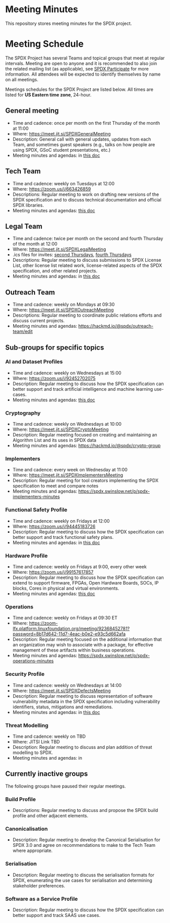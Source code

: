 # Meeting Minutes
This repository stores meeting minutes for the SPDX project.

# Meeting Schedule

The SPDX Project has several Teams and topical groups that meet at regular intervals. Meeting are open to anyone and it is recommended to also join the related mailing list (as applicable), see [SPDX Participate](https://spdx.dev/participate/) for more information. All attendees will be expected to identify themselves by name on all meetings.

Meetings schedules for the SPDX Project are listed below. All times are listed for **US Eastern time zone**, 24-hour.

## General meeting
* Time and cadence: once per month on the first Thursday of the month at 11:00
* Where: <https://meet.jit.si/SPDXGeneralMeeting>
* Description: General call with general updates, updates from each Team, and sometimes guest speakers (e.g., talks on how people are using SPDX, GSoC student presentations, etc.)
* Meeting minutes and agendas: in [this doc](https://docs.google.com/document/d/1O3y70H5iT5eKfv4NQpaItw5zUNetiSsPrqxlV-fQxkw/edit)

## Tech Team
* Time and cadence: weekly on Tuesdays at 12:00
* Where: <https://zoom.us/j/663426859>
* Descriptions: Regular meeting to work on drafting new versions of the SPDX specification and to discuss technical documentation and official SPDX libraries.
* Meeting minutes and agendas: [this doc](https://docs.google.com/document/d/1NdHYU_VZtLacD4bEmf2GiUVRTbrcev1beaJpq8s8-pU/edit)

## Legal Team
* Time and cadence: twice per month on the second and fourth Thursday of the month at 12:00
* Where: <https://meet.jit.si/SPDXLegalMeeting>
* .ics files for invites: [second Thursdays](./invites/spdx-legal-2024-second-thursdays.ics), [fourth Thursdays](./invites/spdx-legal-2024-fourth-thursdays.ics)
* Descriptions: Regular meeting to discuss submissions to SPDX License List, other license list related work, license-related aspects of the SPDX specification, and other related projects.
* Meeting minutes and agendas: in [this doc](https://docs.google.com/document/d/11iIF_xXsQMOPV8kwBFvg-0nV8EF8VAiaXx3Cv2VLYEE/edit)

## Outreach Team
* Time and cadence: weekly on Mondays at 09:30
* Where: <https://meet.jit.si/SPDXOutreachMeeting>
* Descriptions: Regular meeting to coordinate public relations efforts and discuss current projects.
* Meeting minutes and agendas: https://hackmd.io/@spdx/outreach-team/edit 


## Sub-groups for specific topics

### AI and Dataset Profiles
* Time and cadence: weekly on Wednesdays at 15:00
* Where: https://zoom.us/j/92452702075
* Description: Regular meeting to discuss how the SPDX specification can better support and track artificial intelligence and machine learning use-cases.
* Meeting minutes and agendas: [this doc](https://docs.google.com/document/d/1Q2a2HAV_ipbPhV6pqWWqzxYjBaTKtIW7H_CfAFF0kek/edit)

### Cryptography
* Time and cadence: weekly on Wednesdays at 10:00
* Where: <https://meet.jit.si/SPDXCryptoMeeting>
* Description: Regular meeting focused on creating and maintaining an Algorithm List and its uses in SPDX data
* Meeting minutes and agendas: https://hackmd.io/@spdx/crypto-group

### Implementers
* Time and cadence: every week on Wednesday at 11:00
* Where: https://meet.jit.si/SPDXImplementersMeeting
* Description: Regular meeting for tool creators implementing the SPDX specification to meet and compare notes
* Meeting minutes and agendas: https://spdx.swinslow.net/p/spdx-implementers-minutes

### Functional Safety Profile
* Time and cadence: weekly on Fridays at 12:00
* Where: https://zoom.us/j/94445183726
* Description: Regular meeting to discuss how the SPDX specification can better support and track functional safety plans.
* Meeting minutes and agendas: in [this doc](https://docs.google.com/document/d/18BotF5QsrxT0dY4Ibq-SiADd0nYddMJkvHUU0qi4oxE/edit)

### Hardware Profile
* Time and cadence: weekly on Fridays at 9:00, every other week
* Where: https://zoom.us/j/99157617857
* Description: Regular meeting to discuss how the SPDX specification can extend to support firmware, FPGAs, Open Hardware Boards, SOCs, IP blocks, Cores in physical and virtual environments.
* Meeting minutes and agendas: [this doc](https://docs.google.com/document/d/1EBksIgUU3iYqffDiJDA88cS0x5EzHMZx8LS4ZMyOxzg/edit)
  
### Operations
* Time and cadence: weekly on Fridays at 09:30 ET
* Where:  https://zoom-lfx.platform.linuxfoundation.org/meeting/92368452781?password=8b17d642-11d7-4eac-b0e2-e93c5d662afa 
* Description: Regular meeting focused on the additional information that an organization may wish to associate with a package, for effective management of these artifacts within business operations.
* Meeting minutes and agendas: https://spdx.swinslow.net/p/spdx-operations-minutes

### Security Profile
* Time and cadence: weekly on Wednesdays at 14:00
* Where: https://meet.jit.si/SPDXDefectsMeeting
* Description: Regular meeting to discuss representation of software vulnerability metadata in the SPDX specification including vulnerability identifiers, status, mitigations and remediations.
* Meeting minutes and agendas: in [this doc](https://docs.google.com/document/d/1aGVG0-wcCBuiDpPk9SPijPTFk8KCgDIalBh3EDKw25w/edit)

### Threat Modelling 
* Time and cadence: weekly on TBD
* Where: JITSI Link TBD
* Description: Regular meeting to discuss and plan addition of threat modelling to SPDX. 
* Meeting minutes and agendas: in 

## Currently inactive groups

The following groups have paused their regular meetings.

### Build Profile
* Descriptions: Regular meeting to discuss and propose the SPDX build profile and other adjacent elements.
<!-- * Time and cadence: weekly on Mondays at 14:00 -->
<!-- * Where: <https://meet.jit.si/SPDXBuildProfile> -->
<!-- * Meeting minutes and agendas: https://spdx.swinslow.net/p/spdx-build-minutes -->

### Canonicalisation
* Description: Regular meeting to develop the Canonical Serialisation for SPDX 3.0 and agree on recommendations to make to the Tech Team where appropriate.
<!-- * Time and cadence: weekly on Fridays at 09:00 -->
<!-- * Where: <https://meet.jit.si/SPDXCanonicalMeeting> -->
<!-- * Meeting minutes and agendas: https://spdx.swinslow.net/p/spdx-canonicalisation-minutes -->

### Serialisation
* Description: Regular meeting to discuss the serialisation formats for SPDX, enumerating the use cases for serialisation and determining stakeholder preferences.
<!-- * Previous time and cadence: weekly on Thursdays at 11:00 -->
<!-- * Where: https://meet.jit.si/SPDXSerialisationMeeting -->

### Software as a Service Profile
* Description: Regular meeting to discuss how the SPDX specification can better support and track SAAS use cases.
<!-- * Time and cadence: Our next meeting will be Monday, Feb. 10 at 13:00 -->
<!-- * Where: https://zoom.us/j/87627432628 -->

